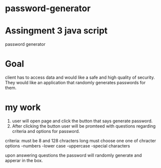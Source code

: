 # password-generator
# Assingment 3 java script 
password generator


# Goal
client has to access data and would like a safe and high quality of security. They would like an application that randomly generates passwords for them.

# my work 
1. user will open page and click the button that says generate password.
2. After clicking the button user will be promteed with questions regarding criteria and options for password.

criteria:
must be  8 and 128 chracters long
must choose one one of chracter options
-numbers
-lower case
-uppercase
-special characters

upon answering questions the password will randomly generate and apperar in the box.